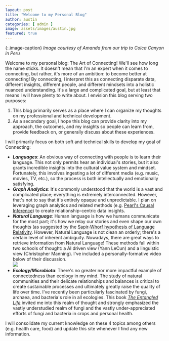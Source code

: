 ```yaml
---
layout: post
title: "Welcome to my Personal Blog"
author: austin
categories: [ admin ]
image: assets/images/austin.jpg
featured: true
---
```


{:.image-caption}
*Image courtesy of Amanda from our trip to Colca Canyon in Peru*    

Welcome to my personal blog: The Art of Connecting! We'll see how long the name sticks. It doesn't mean that I'm an expert when it comes to connecting, but rather, it's more of an ambition: to become better at connecting! By connecting, I interpret this as connecting disparate data, different insights, different people, and different mindsets into a holistic nuanced understanding. It's a large and complicated goal, but at least that means I will have plenty to write about. I envision this blog serving two purposes:    
1. This blog primarily serves as a place where I can organize my thoughts on my professional and technical development.        
2. As a secondary goal, I hope this blog can provide clarity into my approach, the outcomes, and my insights so people can learn from, provide feedback on, or generally discuss about these experiences.    
    
I will primarily focus on both soft and technical skills to develop my goal of Connecting:    
* ***Languages***: An obvious way of connecting with people is to learn their language. This not only permits hear an individual's stories, but it also grants incredible insights into the cultural value system and mindset. Fortunately, this involves ingesting a lot of different media (e.g. music, movies, TV, etc.), so the process is both intellectually and emotionally satisfying.    
* ***Graph Analytics***: It's commonly understood that the world is a vast and complicated place; everything is extremely interconnected. However, that's not to say that it's entirely opaque and unpredictable. I plan on leveraging graph analytics and related methods (e.g. [Pearl's Causal Inference](http://bayes.cs.ucla.edu/jp_home.html)) to create relationship-centric data insights.    
* ***Natural Language***: Human language is how we humans communicate for the most part; it's how we relay our stories and even shape our own thoughts (as suggested by the [Sapir-Whorf hypothesis of Language Relativity](https://en.wikipedia.org/wiki/Linguistic_relativity). However, Natural Language is not clean an orderly; there's a certain level of inherent ambiguity. Nowadays, there are great ways to retrieve information from Natural Language! These methods fall within two schools of thought: a AI driven view (Yann LeCun) and a linguistic view (Christopher Manning). I've included a personally-formative video below of their discussion.    
![](https://www.youtube.com/watch?v=fKk9KhGRBdI)    
* ***Ecology/Microbiota***: There's no greater nor more impactful example of connectedness than ecology in my mind. The study of natural communities and their delicate relationships and balances is critical to create sustainable processes and ultimately greatly raise the quality of life over time. I've recently been particularly fascinated by fungi, archaea, and bacteria's role in all ecologies. This book [*The Entangled Life*](https://www.amazon.com/dp/B07WKJS8P1/ref=dp-kindle-redirect?_encoding=UTF8&btkr=1) invited me into this realm of thought and strongly emphasized the vastly understudied realm of fungi and the vastly under-appreciated efforts of fungi and bacteria in crops and personal health.    

I will consolidate my current knowledge on these 4 topics among others (e.g. health care, food) and update this site whenever I find any new information. 